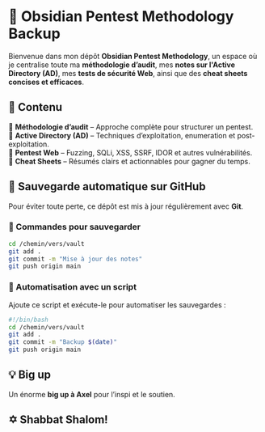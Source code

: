 # 🔐 Obsidian Pentest Methodology Backup

Bienvenue dans mon dépôt **Obsidian Pentest Methodology**, un espace où je centralise toute ma **méthodologie d’audit**, mes **notes sur l'Active Directory (AD)**, mes **tests de sécurité Web**, ainsi que des **cheat sheets concises et efficaces**.  

## 📌 Contenu  
🔹 **Méthodologie d’audit** – Approche complète pour structurer un pentest.  
🔹 **Active Directory (AD)** – Techniques d’exploitation, enumeration et post-exploitation.  
🔹 **Pentest Web** – Fuzzing, SQLi, XSS, SSRF, IDOR et autres vulnérabilités.  
🔹 **Cheat Sheets** – Résumés clairs et actionnables pour gagner du temps.  

## 🔄 Sauvegarde automatique sur GitHub  
Pour éviter toute perte, ce dépôt est mis à jour régulièrement avec **Git**.  

### 🚀 Commandes pour sauvegarder  
```sh
cd /chemin/vers/vault
git add .
git commit -m "Mise à jour des notes"
git push origin main
```

### 🔧 Automatisation avec un script  
Ajoute ce script et exécute-le pour automatiser les sauvegardes :  
```sh
#!/bin/bash
cd /chemin/vers/vault
git add .
git commit -m "Backup $(date)"
git push origin main
```
## 💡 Big up  
Un énorme **big up à Axel** pour l’inspi et le soutien.  

## ✡️ Shabbat Shalom!  
